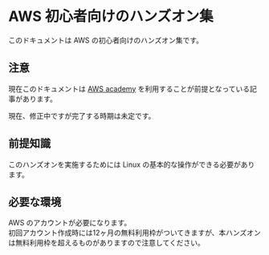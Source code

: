 # AWS 初心者向けのハンズオン集
このドキュメントは AWS の初心者向けのハンズオン集です。

## 注意
現在このドキュメントは [AWS academy](https://aws.amazon.com/jp/training/awsacademy/) を利用することが前提となっている記事があります。

現在、修正中ですが完了する時期は未定です。

## 前提知識
このハンズオンを実施するためには Linux の基本的な操作ができる必要があります。

## 必要な環境
AWS のアカウントが必要になります。  
初回アカウント作成時には12ヶ月の無料利用枠がついてきますが、本ハンズオンは無料利用枠を超えるものがありますので注意してください。  
